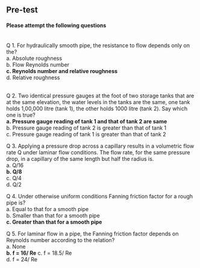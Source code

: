 ## <b> Pre-test</b>
#### Please attempt the following questions

<br>
Q 1. For hydraulically smooth pipe, the resistance to flow depends only on the? <br>
a. Absolute roughness<br>
b. Flow Reynolds number <br>
<b>c. Reynolds number and relative roughness</b><br>
d. Relative roughness<br><br>

Q 2. Two identical pressure gauges at the foot of two storage tanks that are at the same elevation, the water levels in the tanks are the same, one tank holds 1,00,000 litre (tank 1), the other holds 1000 litre (tank 2). Say which one is true? <br>
<b>a. Pressure gauge reading of tank 1 and that of tank 2 are same</b><br>
b. Pressure gauge reading of tank 2 is greater than that of tank 1<br>
c. Pressure gauge reading of tank 1 is greater than that of tank 2<br>

Q 3. Applying a pressure drop across a capillary results in a volumetric flow rate Q under laminar flow conditions. The flow rate, for the same pressure drop, in a capillary of the same length but half the radius is. <br>
a. Q/16<br>
<b>b. Q/8</b><br>
c. Q/4<br>
d. Q/2<br>


Q 4. Under otherwise uniform conditions Fanning friction factor for a rough pipe is?<br>
a. Equal to that for a smooth pipe<br>
b. Smaller than that for a smooth pipe<br>
<b>c. Greater than that for a smooth pipe</b><br>

Q 5. For laminar flow in a pipe, the Fanning friction factor depends on Reynolds number according to the relation? <br>
a. None<br>
<b>b. f = 16/ Re</b>
c. f = 18.5/ Re<br>
d. f = 24/ Re <br>
